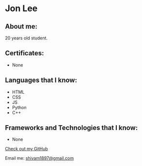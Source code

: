# Jon Lee

## About me:

20 years old student. 

## Certificates:
- None

## Languages that I know:

- HTML
- CSS
- JS
- Python
- C++

## Frameworks and Technologies that I know:

- None

[Check out my GitHub](https://github.com/shivam1897)

Email me: shivam1897@gmail.com
